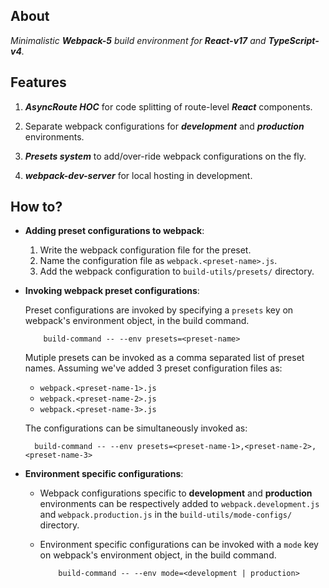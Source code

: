 ## About 
*Minimalistic **Webpack-5** build environment for **React-v17** and **TypeScript-v4**.*

## Features

1. ***AsyncRoute HOC*** for code splitting of route-level ***React*** components.
   
2. Separate webpack configurations for ***development*** and ***production*** environments.
   
3. ***Presets system*** to add/over-ride webpack configurations on the fly.
   
4. ***webpack-dev-server*** for local hosting in development.

## How to?

- **Adding preset configurations to webpack**:
  1. Write the webpack configuration file for the preset.
  2. Name the configuration file as `webpack.<preset-name>.js`. 
  3. Add the webpack configuration to `build-utils/presets/` directory.

- **Invoking webpack preset configurations**:
  
  Preset configurations are invoked by specifying a `presets` key on webpack's environment object, in the build command.

          build-command -- --env presets=<preset-name>

  Mutiple presets can be invoked as a comma separated list of preset names. Assuming we've added 3 preset configuration files as:
  - `webpack.<preset-name-1>.js`
  - `webpack.<preset-name-2>.js`
  - `webpack.<preset-name-3>.js`

  The configurations can be simultaneously invoked as: 

        build-command -- --env presets=<preset-name-1>,<preset-name-2>,<preset-name-3>

- **Environment specific configurations**:
  - Webpack configurations specific to **development** and **production** environments can be respectively added to `webpack.development.js` and `webpack.production.js` in the `build-utils/mode-configs/` directory.
  - Environment specific configurations can be invoked with a `mode` key on webpack's environment object, in the build command.
  
            build-command -- --env mode=<development | production>